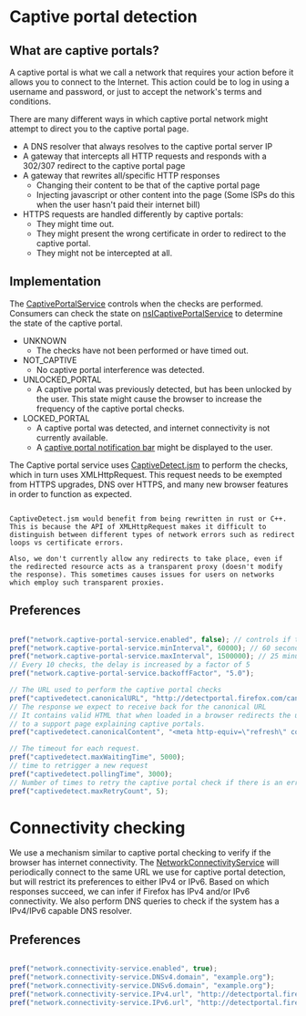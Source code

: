 # Captive portal detection

## What are captive portals?
A captive portal is what we call a network that requires your action before it allows you to connect to the Internet. This action could be to log in using a username and password, or just to accept the network's terms and conditions.

There are many different ways in which captive portal network might attempt to direct you to the captive portal page.
- A DNS resolver that always resolves to the captive portal server IP
- A gateway that intercepts all HTTP requests and responds with a 302/307 redirect to the captive portal page
- A gateway that rewrites all/specific HTTP responses
    - Changing their content to be that of the captive portal page
    - Injecting javascript or other content into the page (Some ISPs do this when the user hasn't paid their internet bill)
- HTTPS requests are handled differently by captive portals:
    - They might time out.
    - They might present the wrong certificate in order to redirect to the captive portal.
    - They might not be intercepted at all.

## Implementation
The [CaptivePortalService](https://searchfox.org/mozilla-central/source/netwerk/base/CaptivePortalService.h) controls when the checks are performed. Consumers can check the state on [nsICaptivePortalService](https://searchfox.org/mozilla-central/source/netwerk/base/nsICaptivePortalService.idl) to determine the state of the captive portal.
- UNKNOWN
    - The checks have not been performed or have timed out.
- NOT_CAPTIVE
    - No captive portal interference was detected.
- UNLOCKED_PORTAL
    - A captive portal was previously detected, but has been unlocked by the user. This state might cause the browser to increase the frequency of the captive portal checks.
- LOCKED_PORTAL
    - A captive portal was detected, and internet connectivity is not currently available.
    - A [captive portal notification bar](https://searchfox.org/mozilla-central/source/browser/base/content/browser-captivePortal.js) might be displayed to the user.

The Captive portal service uses [CaptiveDetect.jsm](https://searchfox.org/mozilla-central/source/toolkit/components/captivedetect/CaptiveDetect.jsm) to perform the checks, which in turn uses XMLHttpRequest.
This request needs to be exempted from HTTPS upgrades, DNS over HTTPS, and many new browser features in order to function as expected.

```{note}

CaptiveDetect.jsm would benefit from being rewritten in rust or C++.
This is because the API of XMLHttpRequest makes it difficult to distinguish between different types of network errors such as redirect loops vs certificate errors.

Also, we don't currently allow any redirects to take place, even if the redirected resource acts as a transparent proxy (doesn't modify the response). This sometimes causes issues for users on networks which employ such transparent proxies.

```

## Preferences
```js

pref("network.captive-portal-service.enabled", false); // controls if the checking is performed
pref("network.captive-portal-service.minInterval", 60000); // 60 seconds
pref("network.captive-portal-service.maxInterval", 1500000); // 25 minutes
// Every 10 checks, the delay is increased by a factor of 5
pref("network.captive-portal-service.backoffFactor", "5.0");

// The URL used to perform the captive portal checks
pref("captivedetect.canonicalURL", "http://detectportal.firefox.com/canonical.html");
// The response we expect to receive back for the canonical URL
// It contains valid HTML that when loaded in a browser redirects the user
// to a support page explaining captive portals.
pref("captivedetect.canonicalContent", "<meta http-equiv=\"refresh\" content=\"0;url=https://support.mozilla.org/kb/captive-portal\"/>");

// The timeout for each request.
pref("captivedetect.maxWaitingTime", 5000);
// time to retrigger a new request
pref("captivedetect.pollingTime", 3000);
// Number of times to retry the captive portal check if there is an error or timeout.
pref("captivedetect.maxRetryCount", 5);

```


# Connectivity checking
We use a mechanism similar to captive portal checking to verify if the browser has internet connectivity. The [NetworkConnectivityService](https://searchfox.org/mozilla-central/source/netwerk/base/NetworkConnectivityService.h) will periodically connect to the same URL we use for captive portal detection, but will restrict its preferences to either IPv4 or IPv6. Based on which responses succeed, we can infer if Firefox has IPv4 and/or IPv6 connectivity. We also perform DNS queries to check if the system has a IPv4/IPv6 capable DNS resolver.

## Preferences

```js

pref("network.connectivity-service.enabled", true);
pref("network.connectivity-service.DNSv4.domain", "example.org");
pref("network.connectivity-service.DNSv6.domain", "example.org");
pref("network.connectivity-service.IPv4.url", "http://detectportal.firefox.com/success.txt?ipv4");
pref("network.connectivity-service.IPv6.url", "http://detectportal.firefox.com/success.txt?ipv6");

```